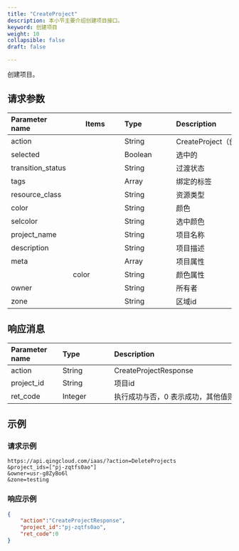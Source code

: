 ```yaml
---
title: "CreateProject"
description: 本小节主要介绍创建项目接口。 
keyword: 创建项目
weight: 10
collapsible: false
draft: false

---
```




创建项目。

## 请求参数

| <span style="display:inline-block;width:100px">Parameter name</span> | <span style="display:inline-block;width:100px">Items</span> | <span style="display:inline-block;width:100">Type</span> | <span style="display:inline-block;width:280px">Description</span> | <span style="display:inline-block;width:100px">Required</span> |
| :----------------------------------------------------------- | ----------------------------------------------------------- | :------------------------------------------------------- | :----------------------------------------------------------- | :----------------------------------------------------------- |
| action                                                       |                                                             | String                                                   | CreateProject（创建项目）                                    | true                                                         |
| selected                                                     |                                                             | Boolean                                                  | 选中的                                                       | false                                                        |
| transition_status                                            |                                                             | String                                                   | 过渡状态                                                     | false                                                        |
| tags                                                         |                                                             | Array                                                    | 绑定的标签                                                   | false                                                        |
| resource_class                                               |                                                             | String                                                   | 资源类型                                                     | false                                                        |
| color                                                        |                                                             | String                                                   | 颜色                                                         | false                                                        |
| selcolor                                                     |                                                             | String                                                   | 选中颜色                                                     | false                                                        |
| project_name                                                 |                                                             | String                                                   | 项目名称                                                     | false                                                        |
| description                                                  |                                                             | String                                                   | 项目描述                                                     | false                                                        |
| meta                                                         |                                                             | Array                                                    | 项目属性                                                     | false                                                        |
|                                                              | color                                                       | String                                                   | 颜色属性                                                     | false                                                        |
| owner                                                        |                                                             | String                                                   | 所有者                                                       | false                                                        |
| zone                                                         |                                                             | String                                                   | 区域id                                                       | false                                                        |

## 响应消息

| <span style="display:inline-block;width:100px">Parameter name</span> | <span style="display:inline-block;width:100px">Type</span> | <span style="display:inline-block;width:380px">Description</span> |
| :----------------------------------------------------------- | :--------------------------------------------------------- | :----------------------------------------------------------- |
| action                                                       | String                                                     | CreateProjectResponse                                        |
| project_id                                                   | String                                                     | 项目id                                                       |
| ret_code                                                     | Integer                                                    | 执行成功与否，0 表示成功，其他值则为错误代码                 |

## 示例 

### 请求示例

```url
https://api.qingcloud.com/iaas/?action=DeleteProjects
&project_ids=["pj-zqtfs0ao"]
&owner=usr-g8ZyBo6l
&zone=testing
```

### 响应示例

```json
{
    "action":"CreateProjectResponse",
    "project_id":"pj-zqtfs0ao",
    "ret_code":0
}
```